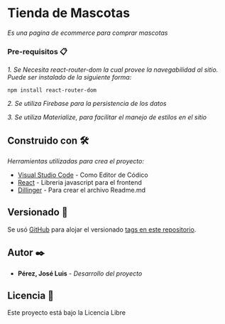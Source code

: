 # Tienda de Mascotas

_Es una pagina de ecommerce para comprar mascotas_



### Pre-requisitos 📋

_1. Se Necesita react-router-dom la cual provee la navegabilidad al sitio. Puede ser instalado de la siguiente forma:_

```
npm install react-router-dom
```
_2. Se utiliza Firebase para la persistencia de los datos_

_3. Se utiliza Materialize, para facilitar el manejo de estilos en el sitio_



## Construido con 🛠️

_Herramientas utilizadas para crea el proyecto:_

* [Visual Studio Code](https://code.visualstudio.com/) - Como Editor de Códico
* [React](https://reactjs.org/) - Libreria javascript para el frontend
* [Dillinger](https://dillinger.io/) - Para crear el archivo Readme.md



## Versionado 📌

Se usó [GitHub](https://github.com/) para alojar el versionado [tags en este repositorio](https://github.com/Locke00/perez-jose).

## Autor ✒️

* **Pérez, José Luis** - *Desarrollo del proyecto*


## Licencia 📄

Este proyecto está bajo la Licencia Libre

